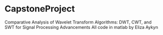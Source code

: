 # CapstoneProject
Comparative Analysis of Wavelet Transform Algorithms: DWT, CWT, and SWT for Signal Processing Advancements
All code in matlab by Eliza Aykyn
